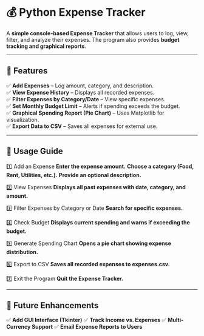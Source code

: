 # 💰 Python Expense Tracker

A **simple console-based Expense Tracker** that allows users to log, view, filter, and analyze their expenses. 
The program also provides **budget tracking and graphical reports**.

---

## 📌 Features
✅ **Add Expenses** – Log amount, category, and description.  
✅ **View Expense History** – Displays all recorded expenses.  
✅ **Filter Expenses by Category/Date** – View specific expenses.  
✅ **Set Monthly Budget Limit** – Alerts if spending exceeds the budget.  
✅ **Graphical Spending Report (Pie Chart)** – Uses Matplotlib for visualization.  
✅ **Export Data to CSV** – Saves all expenses for external use.  

---

## 📌 Usage Guide

1️⃣ Add an Expense
**Enter the expense amount.**
**Choose a category (Food, Rent, Utilities, etc.).**
**Provide an optional description.**

2️⃣ View Expenses
**Displays all past expenses with date, category, and amount.**

3️⃣ Filter Expenses by Category or Date
**Search for specific expenses.**

4️⃣ Check Budget
**Displays current spending and warns if exceeding the budget.**

5️⃣ Generate Spending Chart
**Opens a pie chart showing expense distribution.**

6️⃣ Export to CSV
**Saves all recorded expenses to expenses.csv.**

7️⃣ Exit the Program
**Quit the Expense Tracker.**

---

## 📌 Future Enhancements
✅ **Add GUI Interface (Tkinter)**
✅ **Track Income vs. Expenses**
✅ **Multi-Currency Support**
✅ **Email Expense Reports to Users**
